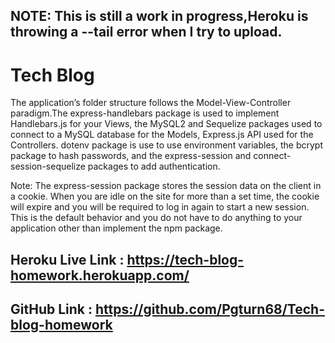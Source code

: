 ## NOTE: This is still a work in progress,Heroku is throwing a --tail error when I try to upload.


# Tech Blog
 
 The application’s folder structure follows the Model-View-Controller paradigm.The express-handlebars package is used to implement Handlebars.js for your Views,  the MySQL2 and Sequelize packages used to connect to a MySQL database for the Models, Express.js API  used for the Controllers.
 dotenv package is use to use environment variables, the bcrypt package to hash passwords, and the express-session and connect-session-sequelize packages to add authentication.
 
Note: The express-session package stores the session data on the client in a cookie. When you are idle on the site for more than a set time, the cookie will expire and you will be required to log in again to start a new session. This is the default behavior and you do not have to do anything to your application other than implement the npm package.

## Heroku Live Link : https://tech-blog-homework.herokuapp.com/

## GitHub Link : https://github.com/Pgturn68/Tech-blog-homework
